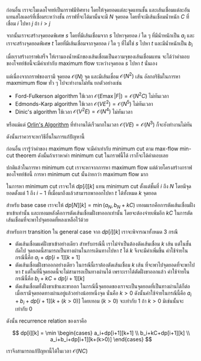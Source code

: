 ก่อนอื่น เราจะโมเดลโจทย์เป็นกราฟมีทิศทาง โดยให้จุดยอดแต่ละจุดแทนชั้น และเส้นเชื่อมแต่ละอันแทนสไลเดอร์ที่เชื่อมระหว่างชั้น กราฟที่จะได้มานั้นจะมี $N$ จุดยอด โดยที่จะมีเส้นเชื่อมน้ำหนัก $C$ ที่เชื่อม $i$ ไปหา $j$ ถ้า $i> j$ 

จากนั้นเราจะสร้างจุดยอดพิเศษ $s$ โดยที่มีเส้นเชื่อมจาก $s$ ไปหาจุดยอด $i$ ใด ๆ ที่มีน้ำหนักเป็น $a_i$ และเราจะสร้างจุดยอดพิเศษ $t$ โดยที่มีเส้นเชื่อมจากจุดยอด $i$ ใด ๆ ที่ไม่ใช่ $s$ ไปหา $t$ และมีน้ำหนักเป็น $b_i$

เมื่อเราสร้างกราฟเสร็จ ให้เรามองน้ำหนักของเส้นเชื่อมเป็นความจุของเส้นเชื่อมแทน จะได้ว่าคำตอบของโจทย์ข้อนี้จะมีค่าเท่ากับ maximum flow ระหว่างจุดยอด $s$ ไปหา $t$ นั่นเอง

แต่เนื่องจากกราฟของเรามี จุดยอด $\mathcal{O}(N)$ จุด และมีเส้นเชื่อม $\mathcal{O}(N^2)$ เส้น อัลกอริธึมในการหา maxmimum flow ทั่ว ๆ ไปจะทำงานไม่ทัน ยกตัวอย่างเช่น

- Ford-Fulkerson algorithm ใช้เวลา $\mathcal{O}(E\max|F|) = \mathcal{O}(N^2C)$ ไม่ทันเวลา
- Edmonds-Karp algorithm ใช้เวลา $\mathcal{O}(VE^2) = \mathcal{O}(N^5)$ ไม่ทันเวลา
- Dinic's algorithm ใช้เวลา $\mathcal{O}(V^2E) = \mathcal{O}(N^4)$ ไม่ทันเวลา

หรือแม้แต่ [Orlin's Algorithm](https://arxiv.org/abs/1910.04848) ที่ทำงานได้เร็วมากในเวลา $\mathcal{O}(VE) = \mathcal{O}(N^3)$ ก็จะยังทำงานไม่ทัน

ดังนั้นเราควรจะหาวิธีอื่นในการแก้ปัญหานี้ 

ก่อนอื่น เรารู้ว่าค่าของ maximum flow จะมีค่าเท่ากับ minimum cut ตาม max-flow min-cut theorem ดังนั้นถ้าเราหาค่า minimum cut ในกราฟนี้ได้ เราก็จะได้คำตอบเลย

ปกติแล้วในการหา minimum cut เราจะหาจากการหา maximum flow แต่ด้วยโครงสร้างกราฟของโจทย์ข้อนี้ การหา minimum cut นั้นง่ายกว่า maximum flow มาก

ในการหา minimum cut เราจะให้ $dp[i][k]$ แทน minimum cut ตั้งแต่ชั้นที่ $i$ ถึง $N$ โดยมีจุดยอดตั้งแต่ $1$ ถึง $i-1$ ที่เมื่อมาถึงแล้วสามารถพาออกไปหา $t$ ได้ทั้งหมด $k$ จุดยอด

สำหรับ base case เราจะให้ $dp[N][k] = \min(a_N, b_N+kC)$ เทอมแรกคือการตัดเส้นเชื่อมฝั่งขาเข้าเท่านั้น และเทอมหลังคือการตัดเส้นเชื่อมฝั่งขาออกเท่านั้น โดยจะต้องจ่ายเพิ่มอีก $kC$ ในการตัดเส้นเชื่อมที่จะพาไปจุดยอดที่หลงเหลือไว้ด้วย

สำหรับการ transition ใน general case จาก $dp[i][k]$ เราจะพิจารณาทั้งหมด 3 กรณี
- ตัดเส้นเชื่อมแค่ฝั่งขาเข้าอย่างเดียว สำหรับกรณีนี้ เราไม่จำเป็นต้องตัดเส้นเชื่อม $k$ เส้น แต่ในชั้นถัดไป จุดยอดนี้สามารถเป็นทางผ่านในการเดินทางไปหา $t$ ได้ $k$ จึงจะมีค่าเพิ่มขึ้น ค่าใช้จ่ายในกรณีนี้คือ $a_i+dp[i+1][k+1]$
- ตัดเส้นเชื่อมฝั่งขาออกอย่างเดียว ในกรณีนี้เราต้องตัดเส้นเชื่อม $k$ เส้น ที่จะพาไปจุดยอดที่จะพาไปหา $t$ แต่ในที่นี้จุดยอดนี้จะไม่สามารถเป็นทางผ่านได้ เพราะเราได้ตัดฝั่งขาออกแล้ว ค่าใช้จ่ายในกรณีนี้คือ $b_i+kC+dp[i+1][k]$
- ตัดเส้นเชื่อมทั้งฝั่งขาเข้าและขาออก ในกรณีนี้จุดยอดของเราจะเป็นจุดยอดที่เป็นทางผ่านได้ก็ต่อเมื่อเรามีจุดยอดทางผ่านอยู่แล้วอย่างน้อยหนึ่งจุด นั่นคือ $k> 0$ ดังนั้นค่าใช้จ่ายในกรณีนี้คือ $a_i+b_i+dp[i+1][k+(k>0)]$ โดยเทอม $(k>0)$ จะเท่ากับ $1$ ถ้า $k>0$ มิเช่นนั้นจะเท่ากับ $0$

ดังนั้น recurrence relation ของเราคือ

$$
dp[i][k] = \min
 \begin{cases} 
      a_i+dp[i+1][k+1] \\
      b_i+kC+dp[i+1][k] \\
      a_i+b_i+dp[i+1][k+(k>0)] 
   \end{cases}
$$

เราจึงสามารถแก้ปัญหานี้ได้ในเวลา $\mathcal{O}(NC)$
